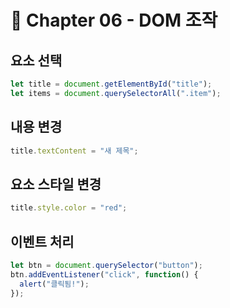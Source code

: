 # 📘 Chapter 06 - DOM 조작

## 요소 선택
```js
let title = document.getElementById("title");
let items = document.querySelectorAll(".item");
```

## 내용 변경
```js
title.textContent = "새 제목";
```

## 요소 스타일 변경
```js
title.style.color = "red";
```

## 이벤트 처리
```js
let btn = document.querySelector("button");
btn.addEventListener("click", function() {
  alert("클릭됨!");
});
```
